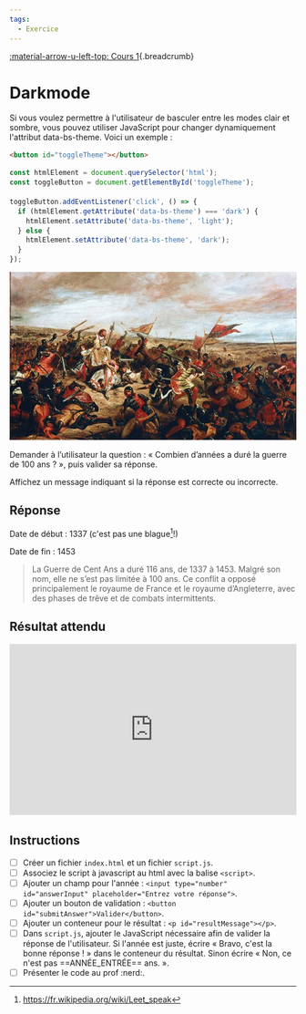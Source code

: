 ```yaml
---
tags:
  - Exercice
---
```


[:material-arrow-u-left-top: Cours 1](../cours01.md){.breadcrumb}

# Darkmode

Si vous voulez permettre à l'utilisateur de basculer entre les modes clair et sombre, vous pouvez utiliser JavaScript pour changer dynamiquement l'attribut data-bs-theme. Voici un exemple :

```html title="HTML"
<button id="toggleTheme"></button>
```

```js title="JavaScript"
const htmlElement = document.querySelector('html');
const toggleButton = document.getElementById('toggleTheme');

toggleButton.addEventListener('click', () => {
  if (htmlElement.getAttribute('data-bs-theme') === 'dark') {
    htmlElement.setAttribute('data-bs-theme', 'light');
  } else {
    htmlElement.setAttribute('data-bs-theme', 'dark');
  }
});
```

![](../assets/images/cent-ans.jpg)

Demander à l’utilisateur la question : « Combien d’années a duré la guerre de 100 ans ? », puis valider sa réponse.

Affichez un message indiquant si la réponse est correcte ou incorrecte.

## Réponse

Date de début : 1337 (c'est pas une blague[^leet]!)

Date de fin : 1453

[^leet]: https://fr.wikipedia.org/wiki/Leet_speak

> La Guerre de Cent Ans a duré 116 ans, de 1337 à 1453. Malgré son nom, elle ne s’est pas limitée à 100 ans. Ce conflit a opposé principalement le royaume de France et le royaume d’Angleterre, avec des phases de trêve et de combats intermittents.

## Résultat attendu

<iframe height="300" style="width: 100%;" scrolling="no" title="100 ans Réponse" src="https://codepen.io/tim-momo/embed/jOjxqVL/afcf4b025a192a853d143a63cf298ca7?default-tab=result&theme-id=50173" frameborder="no" loading="lazy" allowtransparency="true" allowfullscreen="true">
  See the Pen <a href="https://codepen.io/tim-momo/pen/jOjxqVL/afcf4b025a192a853d143a63cf298ca7">
  100 ans Réponse</a> by TIM Montmorency (<a href="https://codepen.io/tim-momo">@tim-momo</a>)
  on <a href="https://codepen.io">CodePen</a>.
</iframe>

## Instructions

- [ ] Créer un fichier `index.html` et un fichier `script.js`.
- [ ] Associez le script à javascript au html avec la balise `<script>`.
- [ ] Ajouter un champ pour l'année : `<input type="number" id="answerInput" placeholder="Entrez votre réponse">`.
- [ ] Ajouter un bouton de validation : `<button id="submitAnswer">Valider</button>`.
- [ ] Ajouter un conteneur pour le résultat : `<p id="resultMessage"></p>`.
- [ ] Dans `script.js`, ajouter le JavaScript nécessaire afin de valider la réponse de l'utilisateur. Si l'année est juste, écrire « Bravo, c'est la bonne réponse ! » dans le conteneur du résultat. Sinon écrire « Non, ce n'est pas ==ANNÉE_ENTRÉE== ans. ».
- [ ] Présenter le code au prof :nerd:.